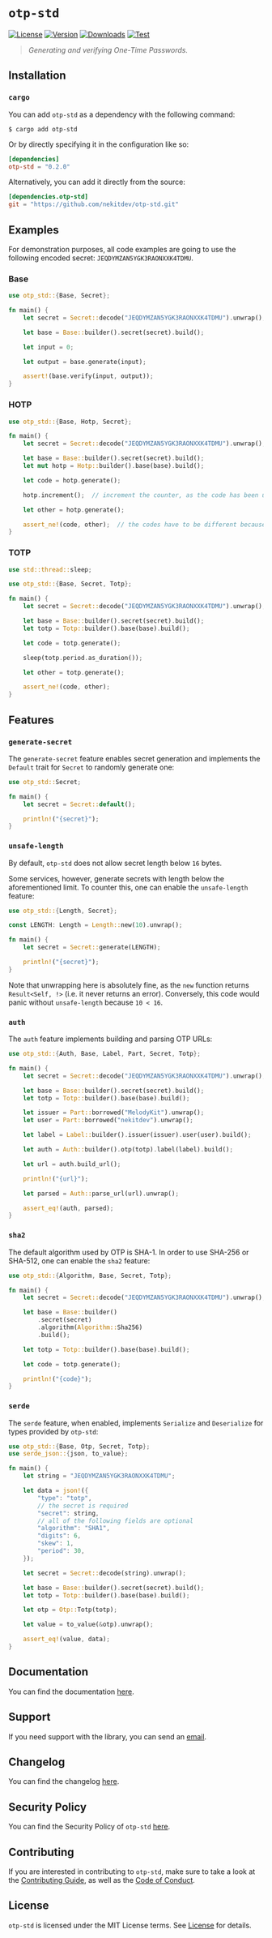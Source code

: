 # `otp-std`

[![License][License Badge]][License]
[![Version][Version Badge]][Crate]
[![Downloads][Downloads Badge]][Crate]
[![Test][Test Badge]][Actions]

> *Generating and verifying One-Time Passwords.*

## Installation

### `cargo`

You can add `otp-std` as a dependency with the following command:

```console
$ cargo add otp-std
```

Or by directly specifying it in the configuration like so:

```toml
[dependencies]
otp-std = "0.2.0"
```

Alternatively, you can add it directly from the source:

```toml
[dependencies.otp-std]
git = "https://github.com/nekitdev/otp-std.git"
```

## Examples

For demonstration purposes, all code examples are going to use the following encoded secret:
`JEQDYMZAN5YGK3RAONXXK4TDMU`.

### Base

```rust
use otp_std::{Base, Secret};

fn main() {
    let secret = Secret::decode("JEQDYMZAN5YGK3RAONXXK4TDMU").unwrap();

    let base = Base::builder().secret(secret).build();

    let input = 0;

    let output = base.generate(input);

    assert!(base.verify(input, output));
}
```

### HOTP

```rust
use otp_std::{Base, Hotp, Secret};

fn main() {
    let secret = Secret::decode("JEQDYMZAN5YGK3RAONXXK4TDMU").unwrap();

    let base = Base::builder().secret(secret).build();
    let mut hotp = Hotp::builder().base(base).build();

    let code = hotp.generate();

    hotp.increment();  // increment the counter, as the code has been used

    let other = hotp.generate();

    assert_ne!(code, other);  // the codes have to be different because of the increment
}
```

### TOTP

```rust
use std::thread::sleep;

use otp_std::{Base, Secret, Totp};

fn main() {
    let secret = Secret::decode("JEQDYMZAN5YGK3RAONXXK4TDMU").unwrap();

    let base = Base::builder().secret(secret).build();
    let totp = Totp::builder().base(base).build();

    let code = totp.generate();

    sleep(totp.period.as_duration());

    let other = totp.generate();

    assert_ne!(code, other);
}
```

## Features

### `generate-secret`

The `generate-secret` feature enables secret generation and implements
the `Default` trait for `Secret` to randomly generate one:

```rust
use otp_std::Secret;

fn main() {
    let secret = Secret::default();

    println!("{secret}");
}
```

### `unsafe-length`

By default, `otp-std` does not allow secret length below `16` bytes.

Some services, however, generate secrets with length below the aforementioned limit.
To counter this, one can enable the `unsafe-length` feature:

```rust
use otp_std::{Length, Secret};

const LENGTH: Length = Length::new(10).unwrap();

fn main() {
    let secret = Secret::generate(LENGTH);

    println!("{secret}");
}
```

Note that unwrapping here is absolutely fine, as the `new` function returns `Result<Self, !>`
(i.e. it never returns an error). Conversely, this code would panic without `unsafe-length` because
`10 < 16`.

### `auth`

The `auth` feature implements building and parsing OTP URLs:

```rust
use otp_std::{Auth, Base, Label, Part, Secret, Totp};

fn main() {
    let secret = Secret::decode("JEQDYMZAN5YGK3RAONXXK4TDMU").unwrap();

    let base = Base::builder().secret(secret).build();
    let totp = Totp::builder().base(base).build();

    let issuer = Part::borrowed("MelodyKit").unwrap();
    let user = Part::borrowed("nekitdev").unwrap();

    let label = Label::builder().issuer(issuer).user(user).build();

    let auth = Auth::builder().otp(totp).label(label).build();

    let url = auth.build_url();

    println!("{url}");

    let parsed = Auth::parse_url(url).unwrap();

    assert_eq!(auth, parsed);
}
```

### `sha2`

The default algorithm used by OTP is SHA-1. In order to use SHA-256 or SHA-512, one can enable
the `sha2` feature:

```rust
use otp_std::{Algorithm, Base, Secret, Totp};

fn main() {
    let secret = Secret::decode("JEQDYMZAN5YGK3RAONXXK4TDMU").unwrap();

    let base = Base::builder()
        .secret(secret)
        .algorithm(Algorithm::Sha256)
        .build();

    let totp = Totp::builder().base(base).build();

    let code = totp.generate();

    println!("{code}");
}
```

### `serde`

The `serde` feature, when enabled, implements `Serialize` and `Deserialize` for types provided
by `otp-std`:

```rust
use otp_std::{Base, Otp, Secret, Totp};
use serde_json::{json, to_value};

fn main() {
    let string = "JEQDYMZAN5YGK3RAONXXK4TDMU";

    let data = json!({
        "type": "totp",
        // the secret is required
        "secret": string,
        // all of the following fields are optional
        "algorithm": "SHA1",
        "digits": 6,
        "skew": 1,
        "period": 30,
    });

    let secret = Secret::decode(string).unwrap();

    let base = Base::builder().secret(secret).build();
    let totp = Totp::builder().base(base).build();

    let otp = Otp::Totp(totp);

    let value = to_value(&otp).unwrap();

    assert_eq!(value, data);
}
```

## Documentation

You can find the documentation [here][Documentation].

## Support

If you need support with the library, you can send an [email][Email].

## Changelog

You can find the changelog [here][Changelog].

## Security Policy

You can find the Security Policy of `otp-std` [here][Security].

## Contributing

If you are interested in contributing to `otp-std`, make sure to take a look at the
[Contributing Guide][Contributing Guide], as well as the [Code of Conduct][Code of Conduct].

## License

`otp-std` is licensed under the MIT License terms. See [License][License] for details.

[Email]: mailto:support@nekit.dev

[Discord]: https://nekit.dev/chat

[Actions]: https://github.com/nekitdev/otp-std/actions

[Changelog]: https://github.com/nekitdev/otp-std/blob/main/CHANGELOG.md
[Code of Conduct]: https://github.com/nekitdev/otp-std/blob/main/CODE_OF_CONDUCT.md
[Contributing Guide]: https://github.com/nekitdev/otp-std/blob/main/CONTRIBUTING.md
[Security]: https://github.com/nekitdev/otp-std/blob/main/SECURITY.md

[License]: https://github.com/nekitdev/otp-std/blob/main/LICENSE

[Crate]: https://crates.io/crates/otp-std
[Documentation]: https://docs.rs/otp-std

[License Badge]: https://img.shields.io/crates/l/otp-std
[Version Badge]: https://img.shields.io/crates/v/otp-std
[Downloads Badge]: https://img.shields.io/crates/dr/otp-std
[Test Badge]: https://github.com/nekitdev/otp-std/workflows/test/badge.svg

